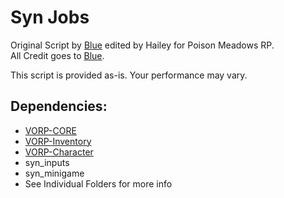 # Syn Jobs
Original Script by [Blue](https://github.com/kamelzarandah) edited by Hailey for Poison Meadows RP.  
All Credit goes to [Blue](https://github.com/kamelzarandah).  

This script is provided as-is. Your performance may vary.

## Dependencies:
- [VORP-CORE](https://github.com/VORPCORE/VORP-Core)
- [VORP-Inventory](https://github.com/VORPCORE/VORP-Inventory)
- [VORP-Character](https://github.com/VORPCORE/VORP-Character)
- syn_inputs
- syn_minigame
- See Individual Folders for more info
